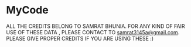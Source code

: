 # MyCode

ALL THE CREDITS BELONG TO SAMRAT BHUNIA.
FOR ANY KIND OF FAIR USE OF THESE DATA , PLEASE CONTACT TO samrat3145a@gmail.com.
PLEASE GIVE PROPER CREDITS IF YOU ARE USING THESE :)
